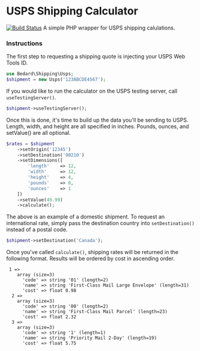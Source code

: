 # USPS Shipping Calculator
[![Build Status](https://travis-ci.org/scottbedard/shipping.svg?branch=master)](https://travis-ci.org/scottbedard/shipping)
A simple PHP wrapper for USPS shipping calulations.

### Instructions
The first step to requesting a shipping quote is injecting your USPS Web Tools ID.

```php
use Bedard\Shipping\Usps;
$shipment = new Usps('123ABCDE4567');
```

If you would like to run the calculator on the USPS testing server, call ```useTestingServer()```.

```php
$shipment->useTestingServer();
```

Once this is done, it's time to build up the data you'll be sending to USPS. Length, width, and height are all specified in inches. Pounds, ounces, and setValue() are all optional.

```php
$rates = $shipment
    ->setOrigin('12345')
    ->setDestination('90210')
    ->setDimensions([
        'length'    => 12,
        'width'     => 12,
        'height'    => 4,
        'pounds'    => 0,
        'ounces'    => 1
    ])
    ->setValue(49.99)
    ->calculate();
```

The above is an example of a domestic shipment. To request an international rate, simply pass the destination country into ```setDestination()``` instead of a postal code.

```php
$shipment->setDestination('Canada');
```

Once you've called ```calculate()```, shipping rates will be returned in the following format. Results will be ordered by cost in ascending order.

```
 1 => 
    array (size=3)
      'code' => string '01' (length=2)
      'name' => string 'First-Class Mail Large Envelope' (length=31)
      'cost' => float 0.98
  2 => 
    array (size=3)
      'code' => string '00' (length=2)
      'name' => string 'First-Class Mail Parcel' (length=23)
      'cost' => float 2.32
  3 => 
    array (size=3)
      'code' => string '1' (length=1)
      'name' => string 'Priority Mail 2-Day' (length=19)
      'cost' => float 5.75
```